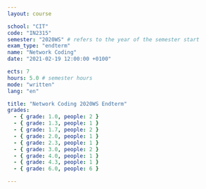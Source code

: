 ```yaml
---
layout: course

school: "CIT"
code: "IN2315"
semester: "2020WS" # refers to the year of the semester start
exam_type: "endterm"
name: "Network Coding"
date: "2021-02-19 12:00:00 +0100"

ects: 7
hours: 5.0 # semester hours
mode: "written"
lang: "en"

title: "Network Coding 2020WS Endterm"
grades:
  - { grade: 1.0, people: 2 }
  - { grade: 1.3, people: 1 }
  - { grade: 1.7, people: 2 }
  - { grade: 2.0, people: 1 }
  - { grade: 2.3, people: 1 }
  - { grade: 3.0, people: 2 }
  - { grade: 4.0, people: 1 }
  - { grade: 4.3, people: 1 }
  - { grade: 6.0, people: 6 }

---
```



